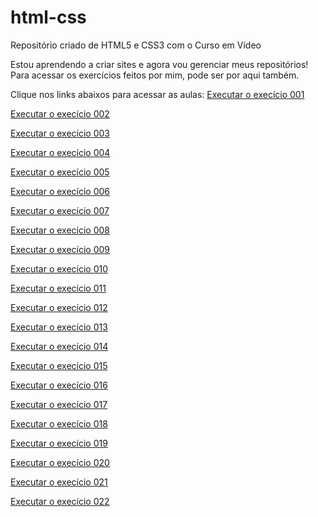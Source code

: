 # html-css
 Repositório criado de HTML5 e CSS3 com o Curso em Vídeo

Estou aprendendo a criar sites e agora vou gerenciar meus repositórios!
Para acessar os exercícios feitos por mim, pode ser por aqui também.

Clique nos links abaixos para acessar as aulas:
<a href="https://lramossantos.github.io/html-css/exerc%C3%ADcios/ex001/index.html">Executar o execício 001</a>

<a href="https://lramossantos.github.io/html-css/exerc%C3%ADcios/ex002/index.html">Executar o execício 002</a>

<a href="https://lramossantos.github.io/html-css/exerc%C3%ADcios/ex003/index.html">Executar o execício 003</a>

<a href="https://lramossantos.github.io/html-css/exerc%C3%ADcios/ex004/index.html">Executar o execício 004</a>

<a href="https://lramossantos.github.io/html-css/exerc%C3%ADcios/ex005/index.html">Executar o execício 005</a>

<a href="https://lramossantos.github.io/html-css/exerc%C3%ADcios/ex006/index.html">Executar o execício 006</a>

<a href="https://lramossantos.github.io/html-css/exerc%C3%ADcios/ex007/index.html">Executar o execício 007</a>

<a href="https://lramossantos.github.io/html-css/exerc%C3%ADcios/ex008/index.html">Executar o execício 008</a>

<a href="https://lramossantos.github.io/html-css/exerc%C3%ADcios/ex009/index.html">Executar o execício 009</a>

<a href="https://lramossantos.github.io/html-css/exerc%C3%ADcios/ex010/index.html">Executar o execício 010</a>

<a href="https://lramossantos.github.io/html-css/exerc%C3%ADcios/ex011/index.html">Executar o execício 011</a>

<a href="https://lramossantos.github.io/html-css/exerc%C3%ADcios/ex012/index.html">Executar o execício 012</a>

<a href="https://lramossantos.github.io/html-css/exerc%C3%ADcios/ex013/index.html">Executar o execício 013</a>

<a href="https://lramossantos.github.io/html-css/exerc%C3%ADcios/ex014/index.html">Executar o execício 014</a>

<a href="https://lramossantos.github.io/html-css/exerc%C3%ADcios/ex015/index.html">Executar o execício 015</a>

<a href="https://lramossantos.github.io/html-css/exerc%C3%ADcios/ex016/index.html">Executar o execício 016</a>

<a href="https://lramossantos.github.io/html-css/exerc%C3%ADcios/ex017/index.html">Executar o execício 017</a>

<a href="https://lramossantos.github.io/html-css/exerc%C3%ADcios/ex018/index.html">Executar o execício 018</a>

<a href="https://lramossantos.github.io/html-css/exerc%C3%ADcios/ex019/index.html">Executar o execício 019</a>

<a href="https://lramossantos.github.io/html-css/exerc%C3%ADcios/ex020/index.html">Executar o execício 020</a>

<a href="https://lramossantos.github.io/html-css/exerc%C3%ADcios/ex021/index.html">Executar o execício 021</a>

<a href="https://lramossantos.github.io/html-css/exerc%C3%ADcios/ex022/index.html">Executar o execício 022</a>